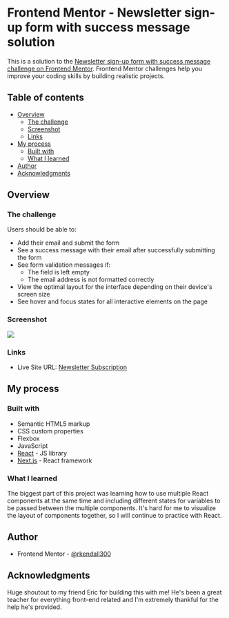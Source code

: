 # Frontend Mentor - Newsletter sign-up form with success message solution

This is a solution to the [Newsletter sign-up form with success message challenge on Frontend Mentor](https://www.frontendmentor.io/challenges/newsletter-signup-form-with-success-message-3FC1AZbNrv). Frontend Mentor challenges help you improve your coding skills by building realistic projects. 

## Table of contents

- [Overview](#overview)
  - [The challenge](#the-challenge)
  - [Screenshot](#screenshot)
  - [Links](#links)
- [My process](#my-process)
  - [Built with](#built-with)
  - [What I learned](#what-i-learned)
- [Author](#author)
- [Acknowledgments](#acknowledgments)

## Overview

### The challenge

Users should be able to:

- Add their email and submit the form
- See a success message with their email after successfully submitting the form
- See form validation messages if:
  - The field is left empty
  - The email address is not formatted correctly
- View the optimal layout for the interface depending on their device's screen size
- See hover and focus states for all interactive elements on the page

### Screenshot

![](./newsletter/desktop_design.PNG)

### Links

- Live Site URL: [Newsletter Subscription](https://rkendall300.github.io/newsletter-subscription/)

## My process

### Built with

- Semantic HTML5 markup
- CSS custom properties
- Flexbox
- JavaScript
- [React](https://reactjs.org/) - JS library
- [Next.js](https://nextjs.org/) - React framework

### What I learned

The biggest part of this project was learning how to use multiple React components at the same time and including different states for variables to be passed between the multiple components. It's hard for me to visualize the layout of components together, so I will continue to practice with React.

## Author

- Frontend Mentor - [@rkendall300](https://www.frontendmentor.io/profile/rkendall300)

## Acknowledgments

Huge shoutout to my friend Eric for building this with me! He's been a great teacher for everything front-end related and I'm extremely thankful for the help he's provided.
